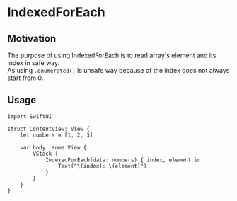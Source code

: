 # IndexedForEach

## Motivation
The purpose of using IndexedForEach is to read array's element and its index in safe way.  
As using `.enumerated()` is unsafe way because of the index does not always start from 0.

## Usage

```
import SwiftUI

struct ContentView: View {
    let numbers = [1, 2, 3]
    
    var body: some View {
        VStack {
            IndexedForEach(data: numbers) { index, element in
                Text("\(index): \(element)")
            }
        }
    }
}
```
